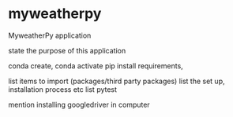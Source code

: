 # myweatherpy
MyweatherPy application

state the purpose of this application

conda create,
conda activate
pip install requirements,



list items to import (packages/third party packages)
list the set up, installation process etc
list pytest

mention installing googledriver in computer

